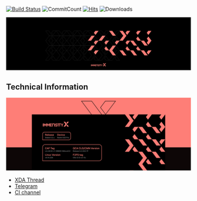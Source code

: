 [![Build Status](https://cloud.drone.io/api/badges/UtsavBalar1231/kernel_xiaomi_raphael/status.svg?ref=refs/heads/android11-ci)](https://cloud.drone.io/UtsavBalar1231/kernel_xiaomi_raphael)
![CommitCount](https://img.shields.io/github/commits-since/utsavbalar1231/kernel_xiaomi_raphael/0.3.y/android11)
[![Hits](https://hits.seeyoufarm.com/api/count/incr/badge.svg?url=https%3A%2F%2Fgithub.com%2FUtsavBalar1231%2Fkernel_xiaomi_raphael&count_bg=%2379C83D&title_bg=%23555555&icon=&icon_color=%23E7E7E7&title=hits&edge_flat=false)](https://hits.seeyoufarm.com)
![Downloads](https://img.shields.io/github/downloads/UtsavBalar1231/kernel_xiaomi_raphael/0.3.y/total)

![logo](https://github.com/UtsavBalar1231/xda-stuff/raw/master/banner.png "bruh logo is here")

## Technical Information
![poggers](https://github.com/UtsavBalar1231/xda-stuff/raw/master/information.png "bruh information is here")
- [XDA Thread](https://forum.xda-developers.com/k20-pro/development/kernel-immensity-kernel-t3962389)
- [Telegram](https://t.me/cuntsspace)
- [CI channel](https://t.me/cuntsreleases)
